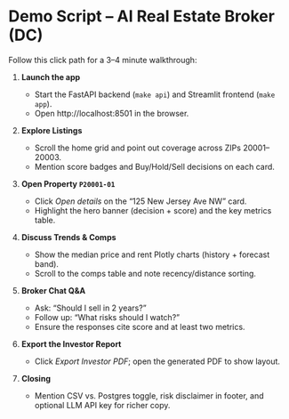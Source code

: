 # Demo Script – AI Real Estate Broker (DC)

Follow this click path for a 3–4 minute walkthrough:

1. **Launch the app**
   - Start the FastAPI backend (`make api`) and Streamlit frontend (`make app`).
   - Open http://localhost:8501 in the browser.

2. **Explore Listings**
   - Scroll the home grid and point out coverage across ZIPs 20001–20003.
   - Mention score badges and Buy/Hold/Sell decisions on each card.

3. **Open Property `P20001-01`**
   - Click *Open details* on the “125 New Jersey Ave NW” card.
   - Highlight the hero banner (decision + score) and the key metrics table.

4. **Discuss Trends & Comps**
   - Show the median price and rent Plotly charts (history + forecast band).
   - Scroll to the comps table and note recency/distance sorting.

5. **Broker Chat Q&A**
   - Ask: “Should I sell in 2 years?”
   - Follow up: “What risks should I watch?”
   - Ensure the responses cite score and at least two metrics.

6. **Export the Investor Report**
   - Click *Export Investor PDF*; open the generated PDF to show layout.

7. **Closing**
   - Mention CSV vs. Postgres toggle, risk disclaimer in footer, and optional LLM API key for richer copy.

